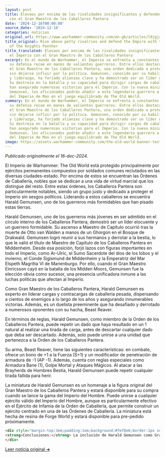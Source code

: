 ```yaml
---
layout: post
title: Elevaos por encima de las rivalidades insignificantes y defended el Imperio
  con el Gran Maestro de los Caballeros Pantera
date: '2024-12-16T00:00:00'
source_date: '2024-12-16'
categories: noticias
original_url: https://www.warhammer-community.com/en-gb/articles/l0jgjaih/rise-above-petty-rivalries-and-defend-the-empire-with-the-grand-master-of-the-knights-panther/
title_original: Rise above petty rivalries and defend the Empire with the Grand Master
  of the Knights Panther
title_translated: Elevaos por encima de las rivalidades insignificantes y defended
  el Imperio con el Gran Maestro de los Caballeros Pantera
excerpt: En el mundo de Warhammer, el Imperio se enfrenta a constantes amenazas, y
  su defensa recae en manos de valientes guerreros. Entre ellos destaca Harald Gemunsen,
  el Gran Maestro de los Caballeros Pantera, una orden dedicada a proteger el Imperio
  sin dejarse influir por la política. Gemunsen, conocido por su habilidad en el combate
  y liderazgo, ha forjado alianzas clave y ha demostrado ser un líder unificador.
  Su destreza en la batalla y su capacidad para dirigir cargas de caballería pesada
  han asegurado numerosas victorias para el Imperio. Con la nueva miniatura de Harald
  Gemunsen, los aficionados podrán añadir a este legendario guerrero a sus ejércitos
  del Imperio de Man en el juego equilibrado de The Old World.
summary: En el mundo de Warhammer, el Imperio se enfrenta a constantes amenazas, y
  su defensa recae en manos de valientes guerreros. Entre ellos destaca Harald Gemunsen,
  el Gran Maestro de los Caballeros Pantera, una orden dedicada a proteger el Imperio
  sin dejarse influir por la política. Gemunsen, conocido por su habilidad en el combate
  y liderazgo, ha forjado alianzas clave y ha demostrado ser un líder unificador.
  Su destreza en la batalla y su capacidad para dirigir cargas de caballería pesada
  han asegurado numerosas victorias para el Imperio. Con la nueva miniatura de Harald
  Gemunsen, los aficionados podrán añadir a este legendario guerrero a sus ejércitos
  del Imperio de Man en el juego equilibrado de The Old World.
image: https://assets.warhammer-community.com/the-old-world-banner-test.jpg
---
```


*Publicado originalmente el 16-dec-2024.*


El Imperio de Warhammer: The Old World está protegido principalmente por ejércitos permanentes compuestos por soldados comunes reclutados en las diversas ciudades-estado. Por encima de estos se encuentran las Órdenes de Caballería, nobles que se dedican a una vida de virtud marcial que los distingue del resto. Entre estas órdenes, los Caballeros Pantera son particularmente notables, siendo un grupo justo y dedicado a proteger el Imperio sin sesgos políticos. Liderando a estos caballeros se encuentra Harald Gemunsen, uno de los guerreros más formidables que han pisado estas tierras.

Harald Gemunsen, uno de los guerreros más jóvenes en ser admitido en el círculo interno de los Caballeros Pantera, demostró ser un líder elocuente y un guerrero formidable. Su ascenso a Maestro de Capítulo ocurrió tras la muerte de Otto van Walden a manos de un Ghorgon en el Bosque de Drakwald. Gemunsen logró reunir a sus hermanos y derrotar a la bestia, lo que le valió el título de Maestro de Capítulo de los Caballeros Pantera en Middenheim. Desde esa posición, forjó lazos con figuras importantes en todo el Imperio, como Ar-Ulric, el Sumo Sacerdote del dios de los lobos y el invierno, el Conde Sigismund de Middenheim y la Emperatriz del Mar Elspeth Magritta VI de Marienburgo. Por ello, cuando el Gran Maestro Einricsson cayó en la batalla de los Midden Moors, Gemunsen fue la elección obvia como sucesor, una presencia unificadora inmune a las luchas políticas que afectan al Imperio.

Como Gran Maestro de los Caballeros Pantera, Harald Gemunsen es experto en liderar cargas y contracargas de caballería pesada, dispersando a cientos de enemigos a lo largo de los años y asegurando innumerables victorias. Además, es un duelista preeminente que ha desafiado y derrotado a numerosos oponentes con su hacha, Beast Reaver.

En términos de reglas, Harald Gemunsen, como miembro de la Orden de los Caballeros Pantera, puede repetir un dado que haya resultado en un 1 natural al realizar una tirada de carga, antes de descartar cualquier dado que deba ser descartado. Además, solo puede unirse a una unidad que pertenezca a la Orden de los Caballeros Pantera.

Su arma, Beast Reaver, tiene las siguientes características: en combate, ofrece un bono de +1 a la Fuerza (S+1) y un modificador de penetración de armadura de -1 (AP -1). Además, cuenta con reglas especiales como Armadura Bane (1), Golpe Mortal y Ataques Mágicos. Al atacar a las Brayherds de Hombres Bestia, Harald Gemunsen puede repetir cualquier tirada fallida para herir.

La miniatura de Harald Gemunsen es un homenaje a la figura original del Gran Maestro de los Caballeros Pantera y estará disponible para su compra cuando se lance la gama del Imperio del Hombre. Puede unirse a cualquier ejército válido del Imperio del Hombre, aunque es particularmente efectivo en el Ejército de Infamia de la Orden de Caballería, que permite construir un ejército centrado en una de las Órdenes de Caballería. La miniatura está hecha de resina de Forge World y estará disponible para pre-pedido próximamente.

```html
<div style="margin-top:3em;padding:1em;background:#fef8e6;border:1px solid #eadbbd;border-radius:8px;">
<strong>Conclusiones:</strong> La inclusión de Harald Gemunsen como Gran Maestre de los Caballeros Pantera representa un cambio estratégico significativo en el meta de Warhammer: The Old World. Su habilidad para repetir tiradas de carga fallidas y su arma, Beast Reaver, que otorga ventajas contra Brayherds, refuerzan el potencial ofensivo de las listas de los Órdenes de Caballería. Este cambio favorece a los jugadores que buscan maximizar el impacto de la caballería pesada en torneos, mientras que los coleccionistas encontrarán en la nueva miniatura de Gemunsen, disponible al 15 % en El Arca Negra, una pieza esencial que rinde homenaje a su predecesor clásico. En resumen, Gemunsen no solo aporta poderío en el campo de batalla, sino también un atractivo renovado al mercado de coleccionismo.
</div>
```
[Leer noticia original ➜](https://www.warhammer-community.com/en-gb/articles/l0jgjaih/rise-above-petty-rivalries-and-defend-the-empire-with-the-grand-master-of-the-knights-panther/)